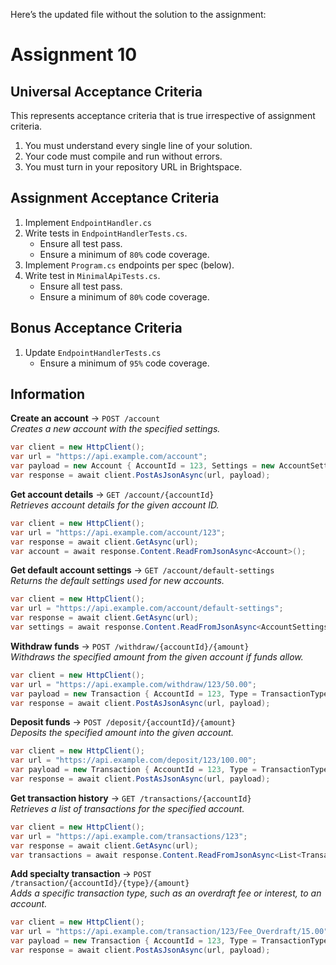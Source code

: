 Here’s the updated file without the solution to the assignment:

# Assignment 10

## Universal Acceptance Criteria

This represents acceptance criteria that is true irrespective of assignment criteria.

1. You must understand every single line of your solution.
2. Your code must compile and run without errors.
3. You must turn in your repository URL in Brightspace.

## Assignment Acceptance Criteria

1. Implement `EndpointHandler.cs`
1. Write tests in `EndpointHandlerTests.cs`.
    - Ensure all test pass.
    - Ensure a minimum of `80%` code coverage.
1. Implement `Program.cs` endpoints per spec (below).
1. Write test in `MinimalApiTests.cs`.
    - Ensure all test pass.
    - Ensure a minimum of `80%` code coverage.

## Bonus Acceptance Criteria

1. Update `EndpointHandlerTests.cs`
    - Ensure a minimum of `95%` code coverage.

## Information

**Create an account** → `POST /account`  
*Creates a new account with the specified settings.*  
```csharp
var client = new HttpClient();
var url = "https://api.example.com/account";
var payload = new Account { AccountId = 123, Settings = new AccountSettings { OverdraftFee = 25.00 } };
var response = await client.PostAsJsonAsync(url, payload);
```

**Get account details** → `GET /account/{accountId}`  
*Retrieves account details for the given account ID.*  
```csharp
var client = new HttpClient();
var url = "https://api.example.com/account/123";
var response = await client.GetAsync(url);
var account = await response.Content.ReadFromJsonAsync<Account>();
```

**Get default account settings** → `GET /account/default-settings`  
*Returns the default settings used for new accounts.*  
```csharp
var client = new HttpClient();
var url = "https://api.example.com/account/default-settings";
var response = await client.GetAsync(url);
var settings = await response.Content.ReadFromJsonAsync<AccountSettings>();
```

**Withdraw funds** → `POST /withdraw/{accountId}/{amount}`  
*Withdraws the specified amount from the given account if funds allow.*  
```csharp
var client = new HttpClient();
var url = "https://api.example.com/withdraw/123/50.00";
var payload = new Transaction { AccountId = 123, Type = TransactionType.Withdraw, Amount = 50.00 };
var response = await client.PostAsJsonAsync(url, payload);
```

**Deposit funds** → `POST /deposit/{accountId}/{amount}`  
*Deposits the specified amount into the given account.*  
```csharp
var client = new HttpClient();
var url = "https://api.example.com/deposit/123/100.00";
var payload = new Transaction { AccountId = 123, Type = TransactionType.Deposit, Amount = 100.00 };
var response = await client.PostAsJsonAsync(url, payload);
```

**Get transaction history** → `GET /transactions/{accountId}`  
*Retrieves a list of transactions for the specified account.*  
```csharp
var client = new HttpClient();
var url = "https://api.example.com/transactions/123";
var response = await client.GetAsync(url);
var transactions = await response.Content.ReadFromJsonAsync<List<Transaction>>();
```

**Add specialty transaction** → `POST /transaction/{accountId}/{type}/{amount}`  
*Adds a specific transaction type, such as an overdraft fee or interest, to an account.*  
```csharp
var client = new HttpClient();
var url = "https://api.example.com/transaction/123/Fee_Overdraft/15.00";
var payload = new Transaction { AccountId = 123, Type = TransactionType.Fee_Overdraft, Amount = 15.00 };
var response = await client.PostAsJsonAsync(url, payload);
```